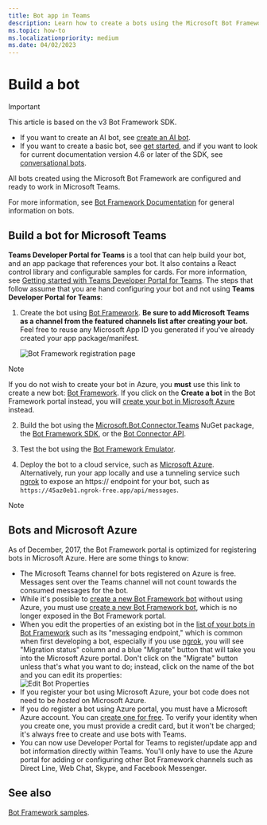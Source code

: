 ```yaml
---
title: Bot app in Teams
description: Learn how to create a bots using the Microsoft Bot Framework and ready to work in Teams and use Developer Portal to register/update app and bot information in Teams.
ms.topic: how-to
ms.localizationpriority: medium
ms.date: 04/02/2023
---
```


# Build a bot

> [!IMPORTANT]
>
> This article is based on the v3 Bot Framework SDK.
>
> * If you want to create an AI bot, see  [create an AI bot](~/bots/how-to/Teams%20conversational%20AI/teams-conversation-ai-overview.md).
> * If you want to create a basic bot, see [get started](~/get-started/get-started-overview.md), and if you want to look for current documentation version 4.6 or later of the SDK, see [conversational bots](~/bots/what-are-bots.md).

All bots created using the Microsoft Bot Framework are configured and ready to work in Microsoft Teams.

For more information, see [Bot Framework Documentation](/azure/bot-service/?view=azure-bot-service-3.0&preserve-view=true) for general information on bots.

## Build a bot for Microsoft Teams

**Teams Developer Portal for Teams** is a tool that can help build your bot, and an app package that references your bot. It also contains a React control library and configurable samples for cards. For more information, see [Getting started with Teams Developer Portal for Teams](~/concepts/build-and-test/teams-developer-portal.md). The steps that follow assume that you are hand configuring your bot and not using **Teams Developer Portal for Teams**:

1. Create the bot using [Bot Framework](https://dev.botframework.com/bots/new). **Be sure to add Microsoft Teams as a channel from the featured channels list after creating your bot.** Feel free to reuse any Microsoft App ID you generated if you've already created your app package/manifest.

   ![Bot Framework registration page](~/assets/images/bots/bfregister.png)

> [!NOTE]
> If you do not wish to create your bot in Azure, you **must** use this link to create a new bot: [Bot Framework](https://dev.botframework.com/bots/new). If you click on the **Create a bot** in the Bot Framework portal instead, you will [create your bot in Microsoft Azure](#bots-and-microsoft-azure) instead.

2. Build the bot using the [Microsoft.Bot.Connector.Teams](https://www.nuget.org/packages/Microsoft.Bot.Connector.Teams) NuGet package, the  [Bot Framework SDK](https://github.com/microsoft/botframework-sdk), or the [Bot Connector API](/bot-framework/rest-api/bot-framework-rest-connector-api-reference).

3. Test the bot using the [Bot Framework Emulator](/bot-framework/debug-bots-emulator).

4. Deploy the bot to a cloud service, such as [Microsoft Azure](https://azure.microsoft.com/). Alternatively, run your app locally and use a tunneling service such [ngrok](https://ngrok.com) to expose an https:// endpoint for your bot, such as `https://45az0eb1.ngrok-free.app/api/messages`.

> [!NOTE]
>
> ## Bots and Microsoft Azure
>
> As of December, 2017, the Bot Framework portal is optimized for registering bots in Microsoft Azure. Here are some things to know:
>
> * The Microsoft Teams channel for bots registered on Azure is free. Messages sent over the Teams channel will not count towards the consumed messages for the bot.
> * While it's possible to [create a new Bot Framework bot](https://dev.botframework.com/bots/new) without using Azure, you must use [create a new Bot Framework bot](https://dev.botframework.com/bots/new), which is no longer exposed in the Bot Framework portal.
> * When you edit the properties of an existing bot in the [list of your bots in Bot Framework](https://dev.botframework.com/bots) such as its "messaging endpoint," which is common when first developing a bot, especially if you use [ngrok](https://ngrok.com), you will see "Migration status" column and a blue "Migrate" button that will take you into the Microsoft Azure portal. Don't click on the "Migrate" button unless that's what you want to do; instead, click on the name of the bot and you can edit its properties:</br>
   ![Edit Bot Properties](~/assets/images/bots/bf-migrate-bot-to-azure.png)
> * If you register your bot using Microsoft Azure, your bot code does not need to be *hosted* on Microsoft Azure.
> * If you do register a bot using Azure portal, you must have a Microsoft Azure account. You can [create one for free](https://azure.microsoft.com/free/). To verify your identity when you create one, you must provide a credit card, but it won't be charged; it's always free to create and use bots with Teams.
> * You can now use Developer Portal for Teams to register/update app and bot information directly within Teams. You'll only have to use the Azure portal for adding or configuring other Bot Framework channels such as Direct Line, Web Chat, Skype, and Facebook Messenger.

## See also

[Bot Framework samples](https://github.com/OfficeDev/Microsoft-Teams-Samples/blob/main/README.md).

